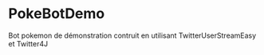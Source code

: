 PokeBotDemo
===========

Bot pokemon de démonstration contruit en utilisant TwitterUserStreamEasy et Twitter4J
